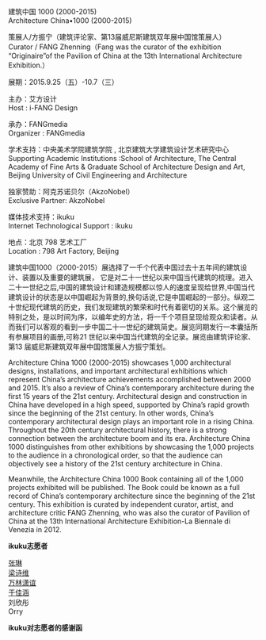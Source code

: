 建筑中国 1000 (2000-2015)  
Architecture China•1000 (2000-2015)  

策展人/方振宁（建筑评论家、第13届威尼斯建筑双年展中国馆策展人）  
Curator / FANG Zhenning（Fang was the curator of the exhibition “Originaire”of the Pavilion of China at the 13th International Architecture Exhibition.）

展期：2015.9.25（五）-10.7（三）     

主办：艾方设计  
Host : i-FANG Design  

承办：FANGmedia  
Organizer : FANGmedia  

学术支持：中央美术学院建筑学院 , 北京建筑大学建筑设计艺术研究中心  
Supporting Academic Institutions :School of Architecture, The Central Academy of Fine Arts & Graduate School of Architecture Design and Art, Beijing University of Civil Engineering and Architecture  

独家赞助：阿克苏诺贝尔（AkzoNobel）  
Exclusive Partner: AkzoNobel  

媒体技术支持：ikuku  
Internet Technological Support : ikuku  

地点：北京 798 艺术工厂  
Location : 798 Art Factory, Beijing  

建筑中国1000（2000-2015）展选择了一千个代表中国过去十五年间的建筑设计、装置以及重要的建筑展， 它是对二十一世纪以来中国当代建筑的梳理。进入二十一世纪之后,中国的建筑设计和建造规模都以惊人的速度呈现给世界,中国当代建筑设计的状态是以中国崛起为背景的,换句话说,它是中国崛起的一部分。纵观二十世纪现代建筑的历史，我们发现建筑的繁荣和时代有着密切的关系。这个展览的特别之处，是以时间为序，以编年史的方法，将一千个项目呈现给观众和读者。从而我们可以客观的看到一步中国二十一世纪的建筑简史。展览同期发行一本囊括所有参展项目的画册,可称21 世纪以来中国当代建筑的全记录。展览由建筑评论家、第13 届威尼斯建筑双年展中国馆策展人方振宁策划。  

Architecture China 1000 (2000-2015) showcases 1,000 architectural designs, installations, and important architectural exhibitions which represent China’s architecture achievements accomplished between 2000 and 2015. It’s also a review of China’s contemporary architecture during the first 15 years of the 21st century. Architectural design and construction in China have developed in a high speed, supported by China’s rapid growth since the beginning of the 21st century. In other words, China’s contemporary architectural design plays an important role in a rising China. Throughout the 20th century architectural history, there is a strong connection between the architecture boom and its era. Architecture China 1000 distinguishes from other exhibitions by showcasing the 1,000 projects to the audience in a chronological order, so that the audience can objectively see a history of the 21st century architecture in China.  

Meanwhile, the Architecture China 1000 Book containing all of the 1,000 projects exhibited will be published. The Book could be known as a full record of China’s contemporary architecture since the beginning of the 21st century. This exhibition is curated by independent curator, artist, and architecture critic FANG Zhenning, who was also the curator of Pavilion of China at the 13th International Architecture Exhibition-La Biennale di Venezia in 2012.  


**ikuku志愿者**  

[张琳](http://www.ikuku.cn/name/9555)  
[梁诗维](http://www.ikuku.cn/name/9703)    
[万林潇谊](http://www.ikuku.cn/name/9549)   
[于佳涵](http://www.ikuku.cn/user/16843)  
刘欣彤    
Orry  


**ikuku对志愿者的感谢函**  